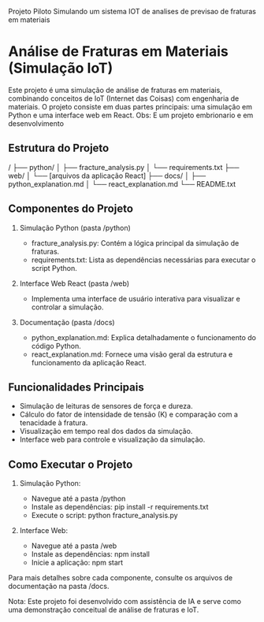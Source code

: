 
Projeto Piloto Simulando um sistema IOT de analises de previsao de fraturas em materiais

Análise de Fraturas em Materiais (Simulação IoT)
================================================

Este projeto é uma simulação de análise de fraturas em materiais, combinando conceitos de IoT (Internet das Coisas) com engenharia de materiais. O projeto consiste em duas partes principais: uma simulação em Python e uma interface web em React.
Obs: E um projeto embrionario e em desenvolvimento

Estrutura do Projeto
--------------------

/
├── python/
│   ├── fracture_analysis.py
│   └── requirements.txt
├── web/
│   └── [arquivos da aplicação React]
├── docs/
│   ├── python_explanation.md
│   └── react_explanation.md
└── README.txt

Componentes do Projeto
----------------------

1. Simulação Python (pasta /python)
   - fracture_analysis.py: Contém a lógica principal da simulação de fraturas.
   - requirements.txt: Lista as dependências necessárias para executar o script Python.

2. Interface Web React (pasta /web)
   - Implementa uma interface de usuário interativa para visualizar e controlar a simulação.

3. Documentação (pasta /docs)
   - python_explanation.md: Explica detalhadamente o funcionamento do código Python.
   - react_explanation.md: Fornece uma visão geral da estrutura e funcionamento da aplicação React.

Funcionalidades Principais
--------------------------

- Simulação de leituras de sensores de força e dureza.
- Cálculo do fator de intensidade de tensão (K) e comparação com a tenacidade à fratura.
- Visualização em tempo real dos dados da simulação.
- Interface web para controle e visualização da simulação.

Como Executar o Projeto
-----------------------

1. Simulação Python:
   - Navegue até a pasta /python
   - Instale as dependências: pip install -r requirements.txt
   - Execute o script: python fracture_analysis.py

2. Interface Web:
   - Navegue até a pasta /web
   - Instale as dependências: npm install
   - Inicie a aplicação: npm start

Para mais detalhes sobre cada componente, consulte os arquivos de documentação na pasta /docs.

Nota: Este projeto foi desenvolvido com assistência de IA e serve como uma demonstração conceitual de análise de fraturas e IoT.
